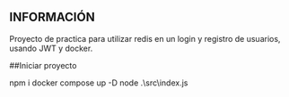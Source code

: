 ## INFORMACIÓN
Proyecto de practica para utilizar redis en un login y registro de usuarios, usando JWT y docker.

##Iniciar proyecto

npm i
docker compose up -D
node .\src\index.js

